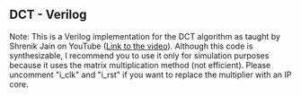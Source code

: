 ## DCT - Verilog
Note: This is a Verilog implementation for the DCT algorithm as taught by Shrenik Jain on YouTube ([Link to the video](https://www.youtube.com/watch?v=tW3Hc0Wrgl0&t=405s)). Although this code is synthesizable, I recommend you to use it only for simulation purposes because it uses the matrix multiplication method (not efficient).
Please uncomment "i_clk" and "i_rst" if you want to replace the multiplier with an IP core.
